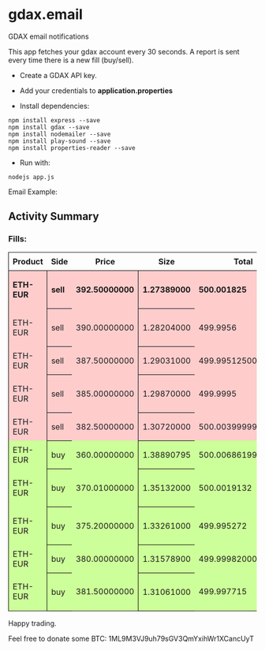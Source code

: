 # gdax.email
GDAX email notifications

This app fetches your gdax account every 30 seconds. A report is sent every time there is a new fill (buy/sell).

* Create a GDAX API key.

* Add your credentials to **application.properties** 

* Install dependencies:
```
npm install express --save
npm install gdax --save
npm install nodemailer --save
npm install play-sound --save
npm install properties-reader --save
```

* Run with:
```
nodejs app.js
```

Email Example:
<h2>Activity Summary</h2>
<h3>Fills:</h3>
<table cellspacing="0" style="border-top: solid 1px =
#000000;border-left: solid 1px #000000;">
<tr><th style="border-right: =
   solid 1px #000000;border-bottom: solid 1px #000000;background-color: =
   #aaaaaa;padding:8px;">Product</th><th style="border-right: solid 1px =
   #000000;border-bottom: solid 1px #000000;background-color: =
   #aaaaaa;padding:8px;">Side</th><th style="border-right: solid 1px =
   #000000;border-bottom: solid 1px #000000;background-color: =
   #aaaaaa;padding:8px;">Price</th><th style="border-right: solid 1px =
   #000000;border-bottom: solid 1px #000000;background-color: =
   #aaaaaa;padding:8px;">Size</th><th style="border-right: solid 1px =
   #000000;border-bottom: solid 1px #000000;background-color: =
   #aaaaaa;padding:8px;">Total</th><th style="border-right: solid 1px =
   #000000;border-bottom: solid 1px #000000;background-color: =
   #aaaaaa;padding:8px;">Time</th>
</tr>
<tr style="background-color:#ffcccc;font-weight: bold;"=
   ><td style="border-right: solid 1px #000000;border-bottom: solid 1px =
   #000000;padding:8px;">ETH-EUR</td><td style="border-right: solid 1px =
   #000000;border-bottom: solid 1px #000000;padding:8px;">sell</td><td =
   style="border-right: solid 1px #000000;border-bottom: solid 1px =
   #000000;padding:8px;">392.50000000</td><td style="border-right: solid 1px=
   #000000;border-bottom: solid 1px #000000;padding:8px;">1.27389000</td><td =
   style="border-right: solid 1px #000000;border-bottom: solid 1px =
   #000000;padding:8px;">500.001825</td><td style="border-right: solid 1px =
   #000000;border-bottom: solid 1px #000000;padding:8px;">2017-12-08T09:48:00.=
   437Z</td>
</tr>
<tr style="background-color:#ffcccc;"><td =
   style="border-right: solid 1px #000000;border-bottom: solid 1px =
   #000000;padding:8px;">ETH-EUR</td><td style="border-right: solid 1px =
   #000000;border-bottom: solid 1px #000000;padding:8px;">sell</td><td =
   style="border-right: solid 1px #000000;border-bottom: solid 1px =
   #000000;padding:8px;">390.00000000</td><td style="border-right: solid 1px=
   #000000;border-bottom: solid 1px #000000;padding:8px;">1.28204000</td><td =
   style="border-right: solid 1px #000000;border-bottom: solid 1px =
   #000000;padding:8px;">499.9956</td><td style="border-right: solid 1px =
   #000000;border-bottom: solid 1px #000000;padding:8px;">2017-12-08T09:41:28.=
   546Z</td>
</tr>
<tr style="background-color:#ffcccc;"><td =
   style="border-right: solid 1px #000000;border-bottom: solid 1px =
   #000000;padding:8px;">ETH-EUR</td><td style="border-right: solid 1px =
   #000000;border-bottom: solid 1px #000000;padding:8px;">sell</td><td =
   style="border-right: solid 1px #000000;border-bottom: solid 1px =
   #000000;padding:8px;">387.50000000</td><td style="border-right: solid 1px=
   #000000;border-bottom: solid 1px #000000;padding:8px;">1.29031000</td><td =
   style="border-right: solid 1px #000000;border-bottom: solid 1px =
   #000000;padding:8px;">499.99512500000003</td><td style="border-right: =
   solid 1px #000000;border-bottom: solid 1px #000000;padding:8px;">2017-12-08=
   T08:55:43.354Z</td>
</tr>
<tr style="background-color:#ffcccc;"><td =
   style="border-right: solid 1px #000000;border-bottom: solid 1px =
   #000000;padding:8px;">ETH-EUR</td><td style="border-right: solid 1px =
   #000000;border-bottom: solid 1px #000000;padding:8px;">sell</td><td =
   style="border-right: solid 1px #000000;border-bottom: solid 1px =
   #000000;padding:8px;">385.00000000</td><td style="border-right: solid 1px=
   #000000;border-bottom: solid 1px #000000;padding:8px;">1.29870000</td><td =
   style="border-right: solid 1px #000000;border-bottom: solid 1px =
   #000000;padding:8px;">499.9995</td><td style="border-right: solid 1px =
   #000000;border-bottom: solid 1px #000000;padding:8px;">2017-12-08T08:37:34.=
   103Z</td>
</tr>
<tr style="background-color:#ffcccc;"><td =
   style="border-right: solid 1px #000000;border-bottom: solid 1px =
   #000000;padding:8px;">ETH-EUR</td><td style="border-right: solid 1px =
   #000000;border-bottom: solid 1px #000000;padding:8px;">sell</td><td =
   style="border-right: solid 1px #000000;border-bottom: solid 1px =
   #000000;padding:8px;">382.50000000</td><td style="border-right: solid 1px=
   #000000;border-bottom: solid 1px #000000;padding:8px;">1.30720000</td><td =
   style="border-right: solid 1px #000000;border-bottom: solid 1px =
   #000000;padding:8px;">500.00399999999996</td><td style="border-right: =
   solid 1px #000000;border-bottom: solid 1px #000000;padding:8px;">2017-12-08=
   T05:27:41.286Z</td>
</tr>
<tr style="background-color:#ccff99;"><td =
   style="border-right: solid 1px #000000;border-bottom: solid 1px =
   #000000;padding:8px;">ETH-EUR</td><td style="border-right: solid 1px =
   #000000;border-bottom: solid 1px #000000;padding:8px;">buy</td><td =
   style="border-right: solid 1px #000000;border-bottom: solid 1px =
   #000000;padding:8px;">360.00000000</td><td style="border-right: solid 1px=
   #000000;border-bottom: solid 1px #000000;padding:8px;">1.38890795</td><td =
   style="border-right: solid 1px #000000;border-bottom: solid 1px =
   #000000;padding:8px;">500.00686199999996</td><td style="border-right: =
   solid 1px #000000;border-bottom: solid 1px #000000;padding:8px;">2017-12-07=
   T17:30:49.782Z</td>
</tr>
<tr style="background-color:#ccff99;"><td =
   style="border-right: solid 1px #000000;border-bottom: solid 1px =
   #000000;padding:8px;">ETH-EUR</td><td style="border-right: solid 1px =
   #000000;border-bottom: solid 1px #000000;padding:8px;">buy</td><td =
   style="border-right: solid 1px #000000;border-bottom: solid 1px =
   #000000;padding:8px;">370.01000000</td><td style="border-right: solid 1px=
   #000000;border-bottom: solid 1px #000000;padding:8px;">1.35132000</td><td =
   style="border-right: solid 1px #000000;border-bottom: solid 1px =
   #000000;padding:8px;">500.0019132</td><td style="border-right: solid 1px =
   #000000;border-bottom: solid 1px #000000;padding:8px;">2017-12-07T15:59:16.=
   352Z</td>
</tr>
<tr style="background-color:#ccff99;"><td =
   style="border-right: solid 1px #000000;border-bottom: solid 1px =
   #000000;padding:8px;">ETH-EUR</td><td style="border-right: solid 1px =
   #000000;border-bottom: solid 1px #000000;padding:8px;">buy</td><td =
   style="border-right: solid 1px #000000;border-bottom: solid 1px =
   #000000;padding:8px;">375.20000000</td><td style="border-right: solid 1px=
   #000000;border-bottom: solid 1px #000000;padding:8px;">1.33261000</td><td =
   style="border-right: solid 1px #000000;border-bottom: solid 1px =
   #000000;padding:8px;">499.995272</td><td style="border-right: solid 1px =
   #000000;border-bottom: solid 1px #000000;padding:8px;">2017-12-07T15:37:09.=
   358Z</td>
</tr>
<tr style="background-color:#ccff99;"><td =
   style="border-right: solid 1px #000000;border-bottom: solid 1px =
   #000000;padding:8px;">ETH-EUR</td><td style="border-right: solid 1px =
   #000000;border-bottom: solid 1px #000000;padding:8px;">buy</td><td =
   style="border-right: solid 1px #000000;border-bottom: solid 1px =
   #000000;padding:8px;">380.00000000</td><td style="border-right: solid 1px=
   #000000;border-bottom: solid 1px #000000;padding:8px;">1.31578900</td><td =
   style="border-right: solid 1px #000000;border-bottom: solid 1px =
   #000000;padding:8px;">499.99982000000006</td><td style="border-right: =
   solid 1px #000000;border-bottom: solid 1px #000000;padding:8px;">2017-12-07=
   T15:22:25.481Z</td>
</tr>
<tr style="background-color:#ccff99;"><td =
   style="border-right: solid 1px #000000;border-bottom: solid 1px =
   #000000;padding:8px;">ETH-EUR</td><td style="border-right: solid 1px =
   #000000;border-bottom: solid 1px #000000;padding:8px;">buy</td><td =
   style="border-right: solid 1px #000000;border-bottom: solid 1px =
   #000000;padding:8px;">381.50000000</td><td style="border-right: solid 1px=
   #000000;border-bottom: solid 1px #000000;padding:8px;">1.31061000</td><td =
   style="border-right: solid 1px #000000;border-bottom: solid 1px =
   #000000;padding:8px;">499.997715</td><td style="border-right: solid 1px =
   #000000;border-bottom: solid 1px #000000;padding:8px;">2017-12-07T14:53:18.=
   649Z</td>
</tr>
</table>


Happy trading.

Feel free to donate some BTC:
1ML9M3VJ9uh79sGV3QmYxihWr1XCancUyT

